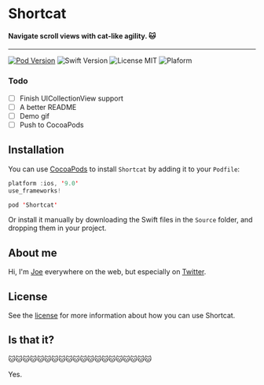 # Shortcat

#### Navigate scroll views with cat-like agility. 🐱

---

[![Pod Version](https://img.shields.io/badge/Pod-1.0.6193DF.svg)](https://cocoapods.org/)
![Swift Version](https://img.shields.io/badge/Swift-4.2-brightgreen.svg)
![License MIT](https://img.shields.io/badge/License-MIT-lightgrey.svg) 
![Plaform](https://img.shields.io/badge/Platform-iOS-lightgrey.svg)

### Todo

- [ ] Finish UICollectionView support
- [ ] A better README
- [ ] Demo gif
- [ ] Push to CocoaPods

## Installation
You can use [CocoaPods](http://cocoapods.org/) to install `Shortcat` by adding it to your `Podfile`:

```swift
platform :ios, '9.0'
use_frameworks!

pod 'Shortcat'
```

Or install it manually by downloading the Swift files in the `Source` folder, and dropping them in your project.

## About me

Hi, I'm [Joe](http://fabisevi.ch) everywhere on the web, but especially on [Twitter](https://twitter.com/mergesort).

## License

See the [license](LICENSE) for more information about how you can use Shortcat.

## Is that it?

🐱🐱🐱🐱🐱🐱🐱🐱🐱🐱🐱🐱🐱🐱🐱🐱🐱🐱🐱🐱

Yes.
